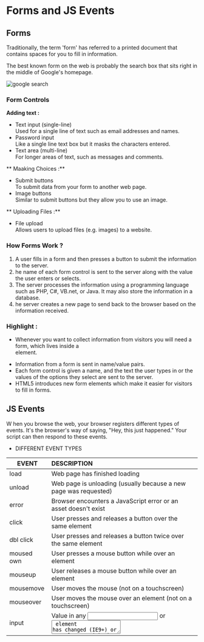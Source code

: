 # Forms and JS Events  

## Forms  
Traditionally, the term 'form' has referred to a printed document that contains spaces for you to fill in information.

The best known form on the web is probably the search box that sits right in the middle of Google's homepage.

![google search](https://emadsaber89.files.wordpress.com/2020/05/google.jpeg)  


### Form Controls
**Adding text :**  
* Text input (single-line)   
Used for a single line of text such as email addresses and names.  
* Password input  
Like a single line text box but it masks the characters entered.  
* Text area (multi-line)  
For longer areas of text, such as messages and comments.  


** Maaking Choices :**  
* Submit buttons  
To submit data from your form to another web page.  
* Image buttons  
Similar to submit buttons but they allow you to use an image.   


** Uploading Files :**  
* File upload  
Allows users to upload files (e.g. images) to a website.  

### How Forms Work ?  
1. A user fills in a form and then presses a button to submit the information to the server.  
2. he name of each form control is sent to the server along with the 
value the user enters or selects.  
3. The server processes the information using a programming language 
such as PHP, C#, VB.net, or Java. It may also store the information in a database.  
4. he server creates a new page to send back to the browser based on the information received.  


### Highlight :
* Whenever you want to collect information from visitors you will need a form, which lives inside a <form> element.  
* Information from a form is sent in name/value pairs.
* Each form control is given a name, and the text the user types in or the values of the options they select are sent to the server.
* HTML5 introduces new form elements which make it easier for visitors to fill in forms.  


## JS Events 
W hen you browse the web, your browser registers different types of events. It's the browser's way of saying, "Hey, this just happened." Your script can then respond to these events.   


* DIFFERENT EVENT TYPES  


EVENT  | DESCRIPTION                                                                                 | 
------------|:--------------------------------------------------- | 
load | Web page has finished loading|
   unload |  Web page is unloading (usually because a new page was requested)  |
   error |   Browser encounters a JavaScript error or an asset doesn't exist  |
  click |  User presses and releases a button over the same element     |
   dbl click   |  User presses and releases a button twice over the same element    |
   moused own  |  User presses a mouse button while over an element    |
  mouseup  | User releases a mouse button while over an element     |
   mousemove  |  User moves the mouse (not on a touchscreen)     |
   mouseover   |   User moves the mouse over an element (not on a touchscreen)   |
   input   |  Value in any <input> or <textarea> element has changed (IE9+) or any element with the contented i table attribute    |
  reset    | User clicks on a form's res~t button (rarely used these days)     |
  submit    |  User submits a form (using a button or a key)     |
  change |  Value in select box, checkbox, or radio button changes (IE9+)   | 
  select  | User selects some text in a form field   |  

### EVENT LISTENERS  
Event listeners are a more recent approach to handling events. 
They can deal with more than one function at a time but they are not supported in older browsers. 

### USING EVENT LISTENERS   

**JAVASCRIPT ex. :**  

*function checkUsername() { *  
 *var e1Msg = document .get ElementByld('feedback'); *  
*if (this.value.lengt h< 5) { *  
*e1Msg.textContent='Username must be 5 characters or more';*  
*} else { *  
*elMsg.textContent='  ';*  
*}*  
*}*  
*var elUsername = document.getElementByld(' username') ;*
*e1Username.addEventlistener('blur' , checkUsername , false);*


**The addEventli stener () method takes three properties:**   
i) The event you want it to listen for. In this case, the b 1 ur event.   

ii) The code that you want it to run when the event fires. 
In this example, it is the checkUsername () function. Note that the parentheses are omitted where the function is called because they would indicate that the function should run as the page loads (rather than when the event fires).   

iii) A Boolean indicating how events flow, see p260. (This is usually set to false.)


  ### Highlight 

* Events are the browser's way of indicating when something has happened (such as when a page has finished loading or a button has been clicked).   
* Binding is the process of stating which event you are waiting to happen, and which element you are waiting for that event to happen upon. 
* When an event occurs on an element, it can trigger a JavaScript function. When this function then changes the web page in some way, it feels interactive because it has responded to the user. 
* You can use event delegation to monitor for events that happen on all of the children of an element. 
* The most commonly used events are W3C DOM events, although there are others in the HTMLS specification as well as browser-specific events. 